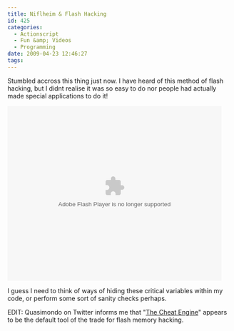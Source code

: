 ```yaml
---
title: Niflheim & Flash Hacking
id: 425
categories:
  - Actionscript
  - Fun &amp; Videos
  - Programming
date: 2009-04-23 12:46:27
tags:
---
```


Stumbled accross this thing just now. I have heard of this method of flash hacking, but I didnt realise it was so easy to do nor people had actually made special applications to do it!

<object width="480" height="392" data="https://flash.revver.com/player/1.0/player.swf?mediaId=855160&amp;affiliate=34929" type="application/x-shockwave-flash"><param name="id" value="revver85516012404869925462841" /><param name="Movie" value="https://flash.revver.com/player/1.0/player.swf?mediaId=855160&amp;affiliate=34929" /><param name="FlashVars" value="allowFullScreen=true" /><param name="AllowFullScreen" value="true" /><param name="AllowScriptAccess" value="always" /><param name="flashvars" value="allowFullScreen=true" /><param name="src" value="https://flash.revver.com/player/1.0/player.swf?mediaId=855160&amp;affiliate=34929" /><param name="allowfullscreen" value="true" /></object>

I guess I need to think of ways of hiding these critical variables within my code, or perform some sort of sanity checks perhaps.

EDIT: Quasimondo on Twitter informs me that "[The Cheat Engine](https://cheatengine.org/index.php)" appears to be the default tool of the trade for flash memory hacking.